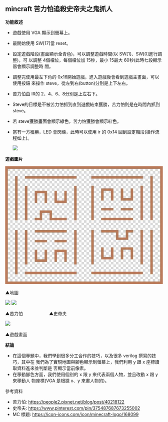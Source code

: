﻿**mincraft** 苦力怕追殺史帝夫之鬼抓人
---

**功能敘述** 

- 遊戲使用 VGA 顯示到螢幕上。 
- 最開始使用 SW[17]當 reset。 
- 設定遊戲階段(畫面顯示全青色)，可以調整遊戲時間(以 SW[1]、SW[0]進行調整)，可 以調整 4個檔位，每個檔位加 15秒，最小 15最大 60秒(此時七段顯示器會顯示調整時 間。 
- 調整完使用最左下角的 0x16開始遊戲，進入遊戲後會看到遊戲主畫面，可以使用按鈕 來操作 steve，從左到右(button)分別是上下左右。 
- 苦力怕由 IR的 2、4、6、8分別是上左右下。 
- Steve的目標是不被苦力怕抓到直到遊戲結束獲勝，苦力怕則是在時間內抓到 steve。 
- 若 steve獲勝畫面會顯示綠色，苦力怕獲勝會顯示紅色。 
- 當有一方獲勝，LED 會閃爍，此時可以使用 ir 的 0x14 回到設定階段(操作流程如上)。 

  ![](Aspose.Words.e9278d6b-a904-4b79-a617-178079b5fa53.002.png)

**遊戲圖片** 

![](Aspose.Words.e9278d6b-a904-4b79-a617-178079b5fa53.003.jpeg)

▲地圖 

![](Aspose.Words.e9278d6b-a904-4b79-a617-178079b5fa53.005.png) ![](Aspose.Words.e9278d6b-a904-4b79-a617-178079b5fa53.006.png)

▲苦力怕&emsp;&emsp;&emsp;&emsp;&emsp;&emsp;▲史帝夫

![](Aspose.Words.e9278d6b-a904-4b79-a617-178079b5fa53.009.png)

▲遊戲畫面

**結論**

- 在這個專題中，我們學到很多分工合作的技巧，以及很多 verilog 撰寫的技巧，其中在 我們為了實現地圖與腳色顯示到螢幕上，我們利用 y 跟 x 座標讀取資料進來並判斷是 否顯示當前像素。 
- 在移動腳色方面，我們使用個別的 x 跟 y 來代表兩個人物，並且改動 x 跟 y 來移動人 物座標(VGA 是根據 x、y 來畫人物的)。 

參考資料 

- 苦力怕: [https://people2.pixnet.net/blog/post/40218122 ](https://people2.pixnet.net/blog/post/40218122)
- 史帝夫: [https://www.pinterest.com/pin/375487687673255002 ](https://www.pinterest.com/pin/375487687673255002)
- MC 標題: [https://icon-icons.com/icon/minecraft-logo/168099 ](https://icon-icons.com/icon/minecraft-logo/168099)
  
